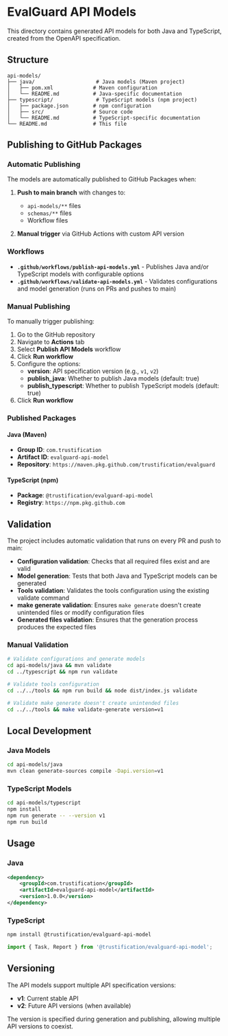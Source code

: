 # EvalGuard API Models

This directory contains generated API models for both Java and TypeScript, created from the OpenAPI specification.

## Structure

```
api-models/
├── java/                    # Java models (Maven project)
│   ├── pom.xml             # Maven configuration
│   └── README.md           # Java-specific documentation
├── typescript/              # TypeScript models (npm project)
│   ├── package.json        # npm configuration
│   ├── src/                # Source code
│   └── README.md           # TypeScript-specific documentation
└── README.md               # This file
```

## Publishing to GitHub Packages

### Automatic Publishing

The models are automatically published to GitHub Packages when:

1. **Push to main branch** with changes to:
   - `api-models/**` files
   - `schemas/**` files
   - Workflow files

2. **Manual trigger** via GitHub Actions with custom API version

### Workflows

- **`.github/workflows/publish-api-models.yml`** - Publishes Java and/or TypeScript models with configurable options
- **`.github/workflows/validate-api-models.yml`** - Validates configurations and model generation (runs on PRs and pushes to main)

### Manual Publishing

To manually trigger publishing:

1. Go to the GitHub repository
2. Navigate to **Actions** tab
3. Select **Publish API Models** workflow
4. Click **Run workflow**
5. Configure the options:
   - **version**: API specification version (e.g., `v1`, `v2`)
   - **publish_java**: Whether to publish Java models (default: true)
   - **publish_typescript**: Whether to publish TypeScript models (default: true)
6. Click **Run workflow**

### Published Packages

#### Java (Maven)
- **Group ID**: `com.trustification`
- **Artifact ID**: `evalguard-api-model`
- **Repository**: `https://maven.pkg.github.com/trustification/evalguard`

#### TypeScript (npm)
- **Package**: `@trustification/evalguard-api-model`
- **Registry**: `https://npm.pkg.github.com`

## Validation

The project includes automatic validation that runs on every PR and push to main:

- **Configuration validation**: Checks that all required files exist and are valid
- **Model generation**: Tests that both Java and TypeScript models can be generated
- **Tools validation**: Validates the tools configuration using the existing validate command
- **make generate validation**: Ensures `make generate` doesn't create unintended files or modify configuration files
- **Generated files validation**: Ensures that the generation process produces the expected files

### Manual Validation

```bash
# Validate configurations and generate models
cd api-models/java && mvn validate
cd ../typescript && npm run validate

# Validate tools configuration
cd ../../tools && npm run build && node dist/index.js validate

# Validate make generate doesn't create unintended files
cd ../../tools && make validate-generate version=v1
```

## Local Development

### Java Models

```bash
cd api-models/java
mvn clean generate-sources compile -Dapi.version=v1
```

### TypeScript Models

```bash
cd api-models/typescript
npm install
npm run generate -- --version v1
npm run build
```

## Usage

### Java

```xml
<dependency>
    <groupId>com.trustification</groupId>
    <artifactId>evalguard-api-model</artifactId>
    <version>1.0.0</version>
</dependency>
```

### TypeScript

```bash
npm install @trustification/evalguard-api-model
```

```typescript
import { Task, Report } from '@trustification/evalguard-api-model';
```

## Versioning

The API models support multiple API specification versions:

- **v1**: Current stable API
- **v2**: Future API versions (when available)

The version is specified during generation and publishing, allowing multiple API versions to coexist. 